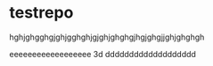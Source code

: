 # testrepo

hghjghgghgjghjgghghjgjghjghghgjhgjghgjjghjghghgh

eeeeeeeeeeeeeeeeee
3d
ddddddddddddddddddd
